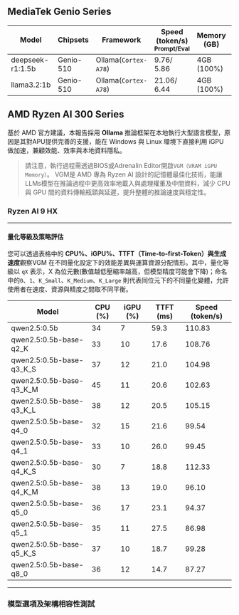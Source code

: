 ## MediaTek Genio Series
  
  | Model            |  Chipsets  |    Framework          |    Speed (token/s)<br><sub>Prompt/Eval |   Memory (GB) |  Power (Watt) |     Temp (°C)    |
  |------------------|------------|-----------------------|--------------------|---------------|---------------|------------------|
  | deepseek-r1:1.5b |  Genio-510 | Ollama(`Cortex-A78`)   |   9.76/ 5.86      | 4GB (100%)    |               |                  |
  | llama3.2:1b      |  Genio-510 | Ollama(`Cortex-A78`)   |   21.06/ 6.44     | 4GB (100%)    |               |                  |

## AMD Ryzen AI 300 Series

基於 AMD 官方建議，本報告採用 **Ollama** 推論框架在本地執行大型語言模型，原因是其對APU提供完善的支援，能在 Windows 與 Linux 環境下直接利用 iGPU 做加速，兼顧效能、效率與本地資料隱私。

> 請注意，執行過程需透過BIOS或Adrenalin Editor開啟`VGM（VRAM iGPU Memory）`。 VGM是 AMD 專為 Ryzen AI 設計的記憶體最佳化技術，能讓LLMs模型在推論過程中更高效率地載入與處理權重及中間資料，減少 CPU 與 GPU 間的資料傳輸瓶頸與延遲，提升整體的推論速度與穩定性。

### Ryzen AI 9 HX

---

#### 量化等級及策略評估

您可以透過表格中的 **CPU%、iGPU%、TTFT（Time-to-first-Token）**與**生成速度**觀察VGM 在不同量化設定下的效能差異與運算資源分配情形。其中，量化等級以 `qX` 表示，X 為位元數(數值越低壓縮率越高，但模型精度可能會下降)；命名中的`0`、`1`、`K_Small`、`K_Medium`、`K_Large` 則代表同位元下的不同量化變體，允許使用者在速度、資源與精度之間取不同平衡。

  | Model                         |  CPU (%) | iGPU (%) |  TTFT (ms) |  Speed (token/s)  |
  |-------------------------------|----------|----------|---------------|------------|
  | qwen2.5:0.5b                  |    34    |    7     |        59.3   | 110.83     |
  | qwen2.5:0.5b-base-q2_K        |    33    |   10     |        17.6   | 108.76     |
  | qwen2.5:0.5b-base-q3_K_S      |    37    |   12     |        21.0   | 104.98     |
  | qwen2.5:0.5b-base-q3_K_M      |    45    |   11     |         20.6  | 102.63     |  
  | qwen2.5:0.5b-base-q3_K_L      |    38    |   12     |        20.5   | 105.15     |
  | qwen2.5:0.5b-base-q4_0        |    32    |   15     |        21.6   |  99.54     |
  | qwen2.5:0.5b-base-q4_1        |    33    |   10     |        26.0   |  99.45     |
  | qwen2.5:0.5b-base-q4_K_S      |    30    |    7     |         18.8  | 112.33     |
  | qwen2.5:0.5b-base-q4_K_M      |    38    |   13     |        19.0   |  96.10     |
  | qwen2.5:0.5b-base-q5_0        |    36    |   17     |        23.1   |  94.37     |
  | qwen2.5:0.5b-base-q5_1        |    35    |   11     |        27.5   |  86.98     |
  | qwen2.5:0.5b-base-q5_K_S      |    37    |   10     |        18.7   |  99.28     |
  | qwen2.5:0.5b-base-q8_0        |    36    |   12     |        14.7   |  87.27     |

---

### 模型選項及架構相容性測試

